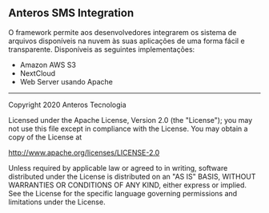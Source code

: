 

## **Anteros SMS Integration**

O framework permite aos desenvolvedores integrarem os sistema de arquivos disponíveis na nuvem às suas aplicações de uma forma fácil e transparente. Disponíveis as seguintes implementações:

 - Amazon AWS S3 
 - NextCloud 
 - Web Server usando Apache

---



 
 

Copyright 2020 Anteros Tecnologia

 
 Licensed under the Apache License, Version 2.0 (the "License");
 you may not use this file except in compliance with the License.
 You may obtain a copy of the License at
 
   http://www.apache.org/licenses/LICENSE-2.0
 
 Unless required by applicable law or agreed to in writing, software
 distributed under the License is distributed on an "AS IS" BASIS,
 WITHOUT WARRANTIES OR CONDITIONS OF ANY KIND, either express or implied.
 See the License for the specific language governing permissions and
 limitations under the License.



